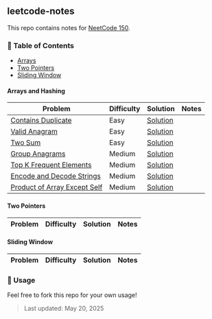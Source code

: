 ## leetcode-notes

This repo contains notes for [NeetCode 150](https://neetcode.io/practice?tab=neetcode150).

### 📁 Table of Contents

- [Arrays](#arrays-and-hashing)
- [Two Pointers](#two-pointers)
- [Sliding Window](#sliding-window)


#### Arrays and Hashing

| Problem | Difficulty | Solution | Notes |
|---------|------------|--------|-------|
| [Contains Duplicate](https://leetcode.com/problems/contains-duplicate/) | Easy | [Solution](arrays/contains.md) |  |
| [Valid Anagram](https://leetcode.com/problems/valid-anagram/) | Easy | [Solution](arrays/anagram.md) |  |
| [Two Sum](https://leetcode.com/problems/two-sum/) | Easy | [Solution](arrays/two-sum.md) | |
| [Group Anagrams](https://leetcode.com/problems/group-anagrams/) | Medium | [Solution](arrays/group-anagrams.md) | |
| [Top K Frequent Elements](https://leetcode.com/problems/top-k-frequent-elements/) | Medium | [Solution](arrays/top-k.md) | |
| [Encode and Decode Strings](https://leetcode.com/problems/encode-and-decode-strings/) | Medium | [Solution](arrays/encode-decode.md) | |
| [Product of Array Except Self](https://leetcode.com/problems/product-of-array-except-self/) | Medium | [Solution](arrays/product-except.md) | |




#### Two Pointers

| Problem | Difficulty | Solution | Notes |
|---------|------------|--------|-------|

#### Sliding Window

| Problem | Difficulty | Solution | Notes |
|---------|------------|--------|-------|


### 📝 Usage

Feel free to fork this repo for your own usage!


> Last updated: May 20, 2025